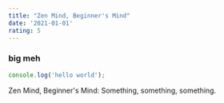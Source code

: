 ```yaml
---
title: "Zen Mind, Beginner's Mind"
date: '2021-01-01'
rating: 5
---
```


### big meh

```js
console.log('hello world');
```

Zen Mind, Beginner's Mind: Something, something, something.

